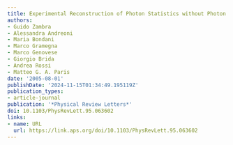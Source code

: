```yaml
---
title: Experimental Reconstruction of Photon Statistics without Photon Counting
authors:
- Guido Zambra
- Alessandra Andreoni
- Maria Bondani
- Marco Gramegna
- Marco Genovese
- Giorgio Brida
- Andrea Rossi
- Matteo G. A. Paris
date: '2005-08-01'
publishDate: '2024-11-15T01:34:49.195119Z'
publication_types:
- article-journal
publication: '*Physical Review Letters*'
doi: 10.1103/PhysRevLett.95.063602
links:
- name: URL
  url: https://link.aps.org/doi/10.1103/PhysRevLett.95.063602
---
```

